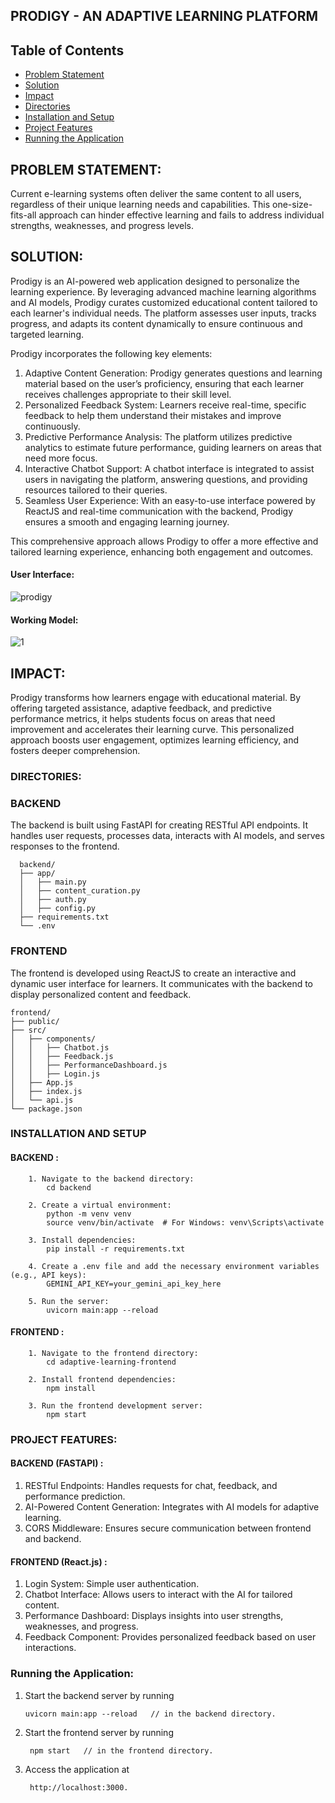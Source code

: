 ## PRODIGY - AN ADAPTIVE LEARNING PLATFORM

## Table of Contents
- [Problem Statement](#problem-statement)
- [Solution](#solution)
- [Impact](#impact)
- [Directories](#directories)
- [Installation and Setup](#installation-and-setup)
- [Project Features](#project-features)
- [Running the Application](#running-the-application)


## **PROBLEM STATEMENT:**
Current e-learning systems often deliver the same content to all users, regardless of their unique learning needs and capabilities. This one-size-fits-all approach can hinder effective learning and fails to address individual strengths, weaknesses, and progress levels.

## **SOLUTION:**
Prodigy is an AI-powered web application designed to personalize the learning experience. By leveraging advanced machine learning algorithms and AI models, Prodigy curates customized educational content tailored to each learner's individual needs. The platform assesses user inputs, tracks progress, and adapts its content dynamically to ensure continuous and targeted learning.

Prodigy incorporates the following key elements:

1. Adaptive Content Generation: Prodigy generates questions and learning material based on the user’s proficiency, ensuring that each learner receives challenges appropriate to their skill level.
2. Personalized Feedback System: Learners receive real-time, specific feedback to help them understand their mistakes and improve continuously.
3. Predictive Performance Analysis: The platform utilizes predictive analytics to estimate future performance, guiding learners on areas that need more focus.
4. Interactive Chatbot Support: A chatbot interface is integrated to assist users in navigating the platform, answering questions, and providing resources tailored to their queries.
5. Seamless User Experience: With an easy-to-use interface powered by ReactJS and real-time communication with the backend, Prodigy ensures a smooth and engaging learning journey.

This comprehensive approach allows Prodigy to offer a more effective and tailored learning experience, enhancing both engagement and outcomes.

#### User Interface: 


![prodigy](https://github.com/user-attachments/assets/3c458b19-755e-4b9f-8fb0-a5fe186b92c7)



#### Working Model:


![1](https://github.com/user-attachments/assets/dac6c7ea-d673-4a01-a072-0515df5f1d59)



## **IMPACT:**
Prodigy transforms how learners engage with educational material. By offering targeted assistance, adaptive feedback, and predictive performance metrics, it helps students focus on areas that need improvement and accelerates their learning curve. This personalized approach boosts user engagement, optimizes learning efficiency, and fosters deeper comprehension.

### DIRECTORIES:

### BACKEND
The backend is built using FastAPI for creating RESTful API endpoints. It handles user requests, processes data, interacts with AI models, and serves responses to the frontend.
    
      backend/
      ├── app/
      │   ├── main.py
      │   ├── content_curation.py
      │   ├── auth.py
      │   ├── config.py
      ├── requirements.txt
      └── .env

### FRONTEND
The frontend is developed using ReactJS to create an interactive and dynamic user interface for learners. It communicates with the backend to display personalized content and feedback.

    frontend/
    ├── public/
    ├── src/
    │   ├── components/
    │   │   ├── Chatbot.js
    │   │   ├── Feedback.js
    │   │   ├── PerformanceDashboard.js
    │   │   ├── Login.js
    │   ├── App.js
    │   ├── index.js
    │   └── api.js
    └── package.json

### INSTALLATION AND SETUP
  #### BACKEND :
        1. Navigate to the backend directory:
            cd backend

        2. Create a virtual environment:
            python -m venv venv
            source venv/bin/activate  # For Windows: venv\Scripts\activate

        3. Install dependencies:
            pip install -r requirements.txt

        4. Create a .env file and add the necessary environment variables (e.g., API keys):
            GEMINI_API_KEY=your_gemini_api_key_here

        5. Run the server:
            uvicorn main:app --reload

  #### FRONTEND :
        1. Navigate to the frontend directory:
            cd adaptive-learning-frontend
        
        2. Install frontend dependencies:
            npm install
        
        3. Run the frontend development server:
            npm start

### PROJECT FEATURES:
  #### BACKEND (FASTAPI) :
1. RESTful Endpoints: Handles requests for chat, feedback, and performance prediction.
2. AI-Powered Content Generation: Integrates with AI models for adaptive learning.
3. CORS Middleware: Ensures secure communication between frontend and backend.

#### FRONTEND (React.js) :
1. Login System: Simple user authentication.
2. Chatbot Interface: Allows users to interact with the AI for tailored content.
3. Performance Dashboard: Displays insights into user strengths, weaknesses, and progress.
4. Feedback Component: Provides personalized feedback based on user interactions.

### Running the Application:
  1. Start the backend server by running
     
         uvicorn main:app --reload   // in the backend directory.

  2. Start the frontend server by running
     
          npm start   // in the frontend directory.

  3. Access the application at

          http://localhost:3000.


